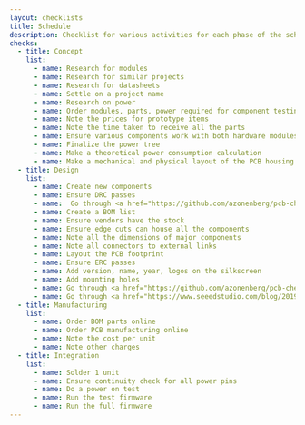 ```yaml
---
layout: checklists
title: Schedule
description: Checklist for various activities for each phase of the schedule
checks:
  - title: Concept
    list:
      - name: Research for modules
      - name: Research for similar projects
      - name: Research for datasheets
      - name: Settle on a project name
      - name: Research on power
      - name: Order modules, parts, power required for component testing
      - name: Note the prices for prototype items
      - name: Note the time taken to receive all the parts
      - name: Ensure various components work with both hardware modules and firmware
      - name: Finalize the power tree
      - name: Make a theoretical power consumption calculation
      - name: Make a mechanical and physical layout of the PCB housing
  - title: Design
    list:
      - name: Create new components
      - name: Ensure DRC passes
      - name:  Go through <a href="https://github.com/azonenberg/pcb-checklist/blob/master/schematic-checklist.md">schematic checklist</a>
      - name: Create a BOM list
      - name: Ensure vendors have the stock
      - name: Ensure edge cuts can house all the components
      - name: Note all the dimensions of major components
      - name: Note all connectors to external links
      - name: Layout the PCB footprint
      - name: Ensure ERC passes
      - name: Add version, name, year, logos on the silkscreen
      - name: Add mounting holes
      - name: Go through <a href="https://github.com/azonenberg/pcb-checklist/blob/master/layout-checklist.md">layout checklist</a>
      - name: Go through <a href="https://www.seeedstudio.com/blog/2019/04/05/11-do-it-yourself-pcb-design-for-manufacture-checks-anyone-can-do">PCB manufacturing checks</a>
  - title: Manufacturing
    list:
      - name: Order BOM parts online
      - name: Order PCB manufacturing online
      - name: Note the cost per unit
      - name: Note other charges
  - title: Integration
    list:
      - name: Solder 1 unit
      - name: Ensure continuity check for all power pins
      - name: Do a power on test
      - name: Run the test firmware
      - name: Run the full firmware
---
```

